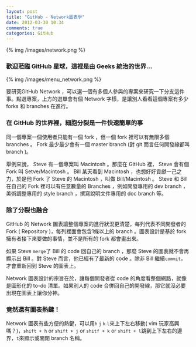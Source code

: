 ```yaml
---
layout: post
title: "GitHub - Network圖表學"
date: 2012-03-30 10:34
comments: true
categories: GitHub
---
```

{% img /images/network.png %}

### 歡迎蒞臨 GitHub 星球，這裡是由 Geeks 統治的世界...

{% img /images/menu_network.png %}

要研究GitHub Network ，可以選一個有多個人參與的專案來研究一下分支這件事。點選專案，上方的選單會有個 Network 字樣，是讓別人看看這個專案有多少 forks 和 branches 在進行。

### 在 GitHub 的世界裡，細胞分裂是一件快速簡單的事
同一個專案一個使用者只能有一個 fork ，但一個 fork 裡可以有無限多個 branches 。 Fork 最少最少會有一個 master branch (對 git 而言任何開發線都叫 branch )。

舉例來說， Steve 有一個專案叫 Macintosh 。那麼在 GitHub 裡， Steve 會有個 Fork 叫 Setve/Macintosh 。 Bill 某天看到 Macintosh ，也想好好貢獻一己之力，於是他 Fork 了 Steve 的 Macintosh ，叫做 Bill/Macintosh 。 Steve 和 Bill 在自己的 Fork 裡可以有任意數量的 Branches ，例如開發專用的 dev branch ，美術調整專用的 style branch ，撰寫說明文件專用的 doc branch 等。

### 除了分裂也融合
GitHub 的 Network 圖表讓整個專案的進行狀況更清楚，每列代表不同開發者的 Fork ( Repository )，每列裡面會包含1條以上的 branch 。圖表設計是基於 fork 擁有者接下來要做的事情，並不是所有的 fork 都會畫出來。

如果 Steve `merge`了 Bill 的 code 回自己的 branch ，那麼 Steve 的圖表就不會再顯示出 Bill 。對 Steve 而言，他已經有了最新的 code 。除非 Bill 繼續`commit`，才會重新回到 Steve 的圖表上。

Network 圖表設計的宗旨在於，讓每個開發者從 code 的角度看整個網路，就像是圖形化的 to-do 清單。如果別人的 code 合併回自己的開發線，那它就沒必要出現在圖表上讓你分神。

### 竟然還有圖表熱鍵！
Network 圖表有些方便的熱鍵，可以用`h` `j` `k` `l`來上下左右移動( vim  玩家高興嗎？)，`shift + h` or `shift + j` or `shitf + k` or `shift + l`跳到上下左右的邊界，`t`來顯示或關閉 branch 名稱。

